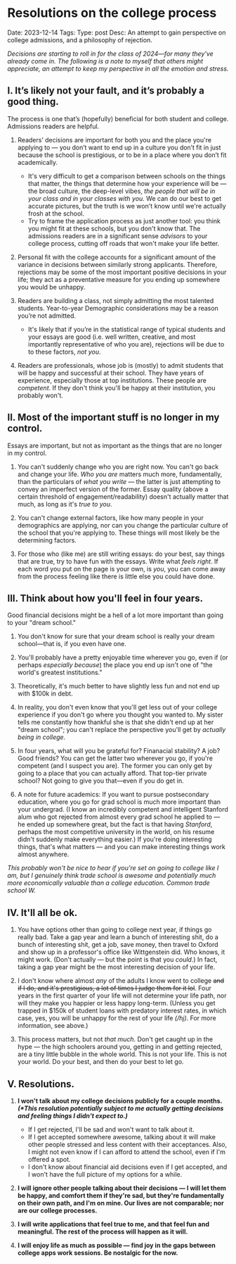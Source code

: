 # Resolutions on the college process
Date: 2023-12-14
Tags: 
Type: post
Desc: An attempt to gain perspective on college admissions, and a philosophy of rejection. 

*Decisions are starting to roll in for the class of 2024—for many they've already come in. The following is a note to myself that others might appreciate, an attempt to keep my perspective in all the emotion and stress.*

## I. It’s likely not your fault, and it’s probably a good thing.

The process is one that’s (hopefully) beneficial for both student and college. Admissions readers are helpful.

1. Readers’ decisions are important for both you and the place you're applying to — you don’t want to end up in a culture you don’t fit in just because the school is prestigious, or to be in a place where you don’t fit academically. 
    - It's very difficult to get a comparison between schools on the things that matter, the things that determine how your experience will be — the broad culture, the deep-level vibes, *the people that will be in your class and in your classes with you*. We can do our best to get accurate pictures, but the truth is we won't know until we're actually frosh at the school. 
    - Try to frame the application process as just another tool: you think you might fit at these schools, but you don't know that. The admissions readers are in a significant sense *advisors* to your college process, cutting off roads that won't make your life better.


2. Personal fit with the college accounts for a significant amount of the variance in decisions between similarly strong applicants. Therefore, rejections may be some of the most important positive decisions in your life; they act as a preventative measure for you ending up somewhere you would be unhappy.


3. Readers are building a class, not simply admitting the most talented students. Year-to-year Demographic considerations may be a reason you’re not admitted. 
    - It's likely that if you’re in the statistical range of typical students and your essays are good (i.e. well written, creative, and most importantly representative of who you are), rejections will be due to to these factors, *not you*.


4. Readers are professionals, whose job is (mostly) to admit students that will be happy and successful at their school. They have years of experience, especially those at top institutions. These people are *competent*. If they don't think you'll be happy at their institution, you probably won't.



## II. Most of the important stuff is no longer in my control.

Essays are important, but not as important as the things that are no longer in my control. 

1. You can't suddenly change who you are right now. You can't go back and change your life. *Who you are* matters much more, fundamentally, than the particulars of *what you write* — the latter is just attempting to convey an imperfect version of the former. Essay quality (above a certain threshold of engagement/readability) doesn't actually matter that much, as long as it's *true to you*.


2. You can't change external factors, like how many people in your demographics are applying, nor can you change the particular culture of the school that you're applying to. These things will most likely be the determining factors.


3.  For those who (like me) are still writing essays: do your best, say things that are true, try to have fun with the essays. Write what *feels right*. If each word you put on the page is your own, is *you*, you can come away from the process feeling like there is little else you could have done.

## III. Think about how you'll feel in four years. 

Good financial decisions might be a hell of a lot more important than going to your "dream school."

1. You don't know for sure that your dream school is really your dream school—that is, if you even have one. 

2. You'll probably have a pretty enjoyable time wherever you go, even if (or perhaps *especially because*) the place you end up isn't one of "the world's greatest institutions."

3. Theoretically, it's much better to have slightly less fun and not end up with $100k in debt. 

4. In reality, you don't even know that you'll get less out of your college experience if you don't go where you thought you wanted to. My sister tells me constantly how thankful she is that she didn't end up at her "dream school"; you can't replace the perspective you'll get by *actually being in college.*

5. In four years, what will you be grateful for? Finanacial stability? A job? Good friends? You can get the latter two wherever you go, if you're competent (and I suspect you are). The former you can only get by going to a place that you can actually afford. That top-tier private school? Not going to give you that—even if you do get in.

6. A note for future academics: If you want to pursue postsecondary education, where you go for grad school is much more important than your undergrad. (I know an incredibly competent and intelligent Stanford alum who got rejected from almost every grad school he applied to — he ended up somewhere great, but the fact is that having *Stanford*, perhaps the most competitive university in the world, on his resume didn't suddenly make everything easier.) If you're doing interesting things, that's what matters — and you can make interesting things work almost anywhere. 

*This probably won't be nice to hear if you're set on going to college like I am, but I genuinely think trade school is awesome and potentially much more economically valuable than a college education. Common trade school W.*

## IV. It'll all be ok. 

1. You have options other than going to college next year, if things go really bad. Take a gap year and learn a bunch of interesting shit, do a bunch of interesting shit, get a job, save money, then travel to Oxford and show up in a professor's office like Wittgenstein did. Who knows, it might work. (Don't actually — but the point is that you *could*.) In fact, taking a gap year might be the most interesting decision of your life. 

2. I don't know where almost *any* of the adults I know went to college ~~and if I do, and it's prestigious, a lot of times I judge them for it lol~~. Four years in the first quarter of your life will not determine your life path, nor will they make you happier or less happy long-term. (Unless you get trapped in $150k of student loans with predatory interest rates, in which case, yes, you will be unhappy for the rest of your life *(/hj)*. For more information, see above.)

3. This process matters, but not *that much*. Don't get caught up in the hype — the high schoolers around you, getting in and getting rejected, are a tiny little bubble in the whole world. This is not your life. This is not your world. Do your best, and then do your best to let go. 

## V. Resolutions. 

1. **I won't talk about my college decisions publicly for a couple months. *(\*This resolution potentially subject to me actually getting decisions and feeling things I didn't expect to.)***
    - If I get rejected, I'll be sad and won't want to talk about it. 
    - If I get accepted somewhere awesome, talking about it will make other people stressed and less content with their acceptances. Also, I might not even know if I can afford to attend the school, even if I'm offered a spot.
    - I don't know about financial aid decisions even if I get accepted, and I won't have the full picture of my options for a while. 


2. **I will ignore other people talking about their decisions — I will let them be happy, and comfort them if they're sad, but they're fundamentally on their own path, and I'm on mine. Our lives are not comparable; nor are our college processes.**

3. **I will write applications that feel true to me, and that feel fun and meaningful. The rest of the process will happen as it will.**

4. **I will enjoy life as much as possible — find joy in the gaps between college apps work sessions. Be nostalgic for the now.**